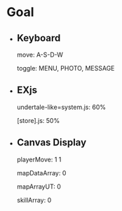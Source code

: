 # Goal

- ## Keyboard
  
  move: A-S-D-W
  
  toggle: MENU, PHOTO, MESSAGE
  
- ## EXjs

  undertale-like=system.js: 60%

  \[store\].js: 50%

- ## Canvas Display

  playerMove: 1 1

  mapDataArray: 0

  mapArrayUT: 0

  skillArray: 0
